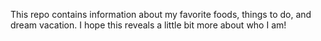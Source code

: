 This repo contains information about my favorite foods, things to do, and dream vacation. I hope this reveals a little bit more about who I am!
